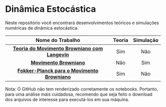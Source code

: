 # Dinâmica Estocástica

Neste repositório você encontrará desenvolvimentos teóricos e simulações numéricas de dinâmica estocástica.

Nome do Trabalho | Teoria | Simulação
|     :---:      |     :---:      |     :---:      | 
[**Teoria do Movimento Browniano com Langevin**](https://rawgit.com/CaioDallaqua/Dinamica_Estocastica/master/HTML/Teoria_do_Movimento_Browniano_com_Langevin.html) | Sim | Não
[**Movimento Browniano**](https://rawgit.com/CaioDallaqua/Dinamica_Estocastica/master/HTML/MovimentoBrowniano.html)| Não | Sim
[**Fokker-Planck para o Movimento Browniano**](https://rawgit.com/CaioDallaqua/Dinamica_Estocastica/master/HTML/Fokker-Planck_Movimento_Browniano.html)| Sim | Não

Nota: O GitHub não tem renderizado corretamente os notebooks. Portanto, para uma análise mais cuidadosa, recomendo que seja feito o download dos arquivos de interesse para executá-los em sua máquina.
